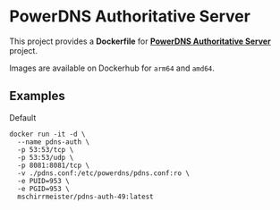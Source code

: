 # PowerDNS Authoritative Server

This project provides a **Dockerfile** for [**PowerDNS Authoritative Server**](https://github.com/PowerDNS/pdns) project.

Images are available on Dockerhub for `arm64` and `amd64`.

## Examples

Default

    docker run -it -d \
      --name pdns-auth \
      -p 53:53/tcp \
      -p 53:53/udp \
      -p 8081:8081/tcp \
      -v ./pdns.conf:/etc/powerdns/pdns.conf:ro \
      -e PUID=953 \
      -e PGID=953 \
      mschirrmeister/pdns-auth-49:latest

